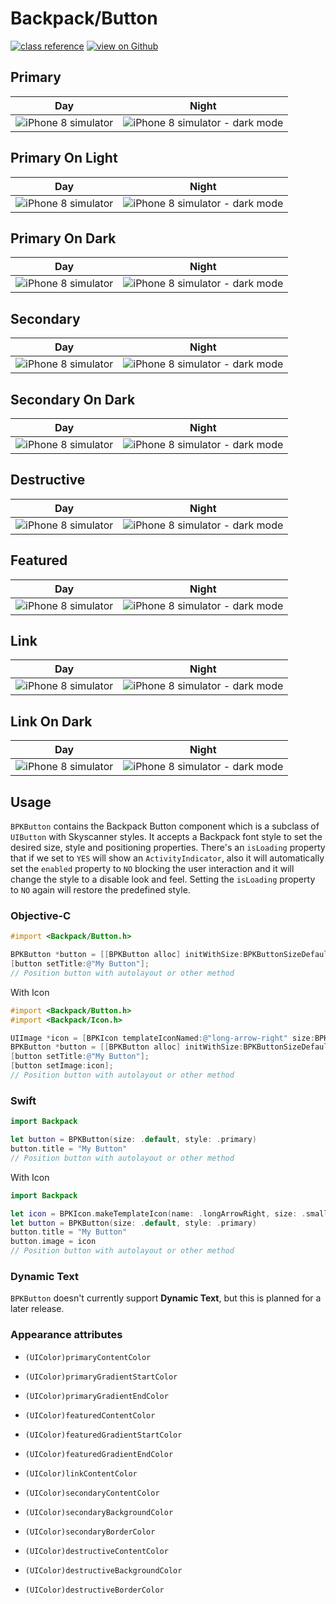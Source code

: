 # Backpack/Button

[![class reference](https://img.shields.io/badge/Class%20reference-iOS-blue)](https://backpack.github.io/ios/versions/latest/uikit/Classes/BPKButton.html)
[![view on Github](https://img.shields.io/badge/Source%20code-GitHub-lightgrey)](https://github.com/Skyscanner/backpack-ios/tree/main/Backpack/Button)

## Primary

| Day | Night |
| --- | --- | 
| ![iPhone 8 simulator](https://raw.githubusercontent.com/Skyscanner/backpack-ios/main/screenshots/iPhone%208-button___primary_lm.png)| ![iPhone 8 simulator - dark mode](https://raw.githubusercontent.com/Skyscanner/backpack-ios/main/screenshots/iPhone%208-button___primary_dm.png) |

## Primary On Light

| Day | Night |
| --- | --- | 
| ![iPhone 8 simulator](https://raw.githubusercontent.com/Skyscanner/backpack-ios/main/screenshots/iPhone%208-button___primaryOnLight_lm.png)| ![iPhone 8 simulator - dark mode](https://raw.githubusercontent.com/Skyscanner/backpack-ios/main/screenshots/iPhone%208-button___primaryOnLight_dm.png) |

## Primary On Dark

| Day | Night |
| --- | --- | 
| ![iPhone 8 simulator](https://raw.githubusercontent.com/Skyscanner/backpack-ios/main/screenshots/iPhone%208-button___primaryOnDark_lm.png)| ![iPhone 8 simulator - dark mode](https://raw.githubusercontent.com/Skyscanner/backpack-ios/main/screenshots/iPhone%208-button___primaryOnDark_dm.png) |

## Secondary

| Day | Night |
| --- | --- | 
| ![iPhone 8 simulator](https://raw.githubusercontent.com/Skyscanner/backpack-ios/main/screenshots/iPhone%208-button___secondary_lm.png)| ![iPhone 8 simulator - dark mode](https://raw.githubusercontent.com/Skyscanner/backpack-ios/main/screenshots/iPhone%208-button___secondary_dm.png) |

## Secondary On Dark

| Day | Night |
| --- | --- | 
| ![iPhone 8 simulator](https://raw.githubusercontent.com/Skyscanner/backpack-ios/main/screenshots/iPhone%208-button___secondaryOnDark_lm.png)| ![iPhone 8 simulator - dark mode](https://raw.githubusercontent.com/Skyscanner/backpack-ios/main/screenshots/iPhone%208-button___secondaryOnDark_dm.png) |

## Destructive

| Day | Night |
| --- | --- | 
| ![iPhone 8 simulator](https://raw.githubusercontent.com/Skyscanner/backpack-ios/main/screenshots/iPhone%208-button___destructive_lm.png)| ![iPhone 8 simulator - dark mode](https://raw.githubusercontent.com/Skyscanner/backpack-ios/main/screenshots/iPhone%208-button___destructive_dm.png) |

## Featured

| Day | Night |
| --- | --- | 
| ![iPhone 8 simulator](https://raw.githubusercontent.com/Skyscanner/backpack-ios/main/screenshots/iPhone%208-button___featured_lm.png)| ![iPhone 8 simulator - dark mode](https://raw.githubusercontent.com/Skyscanner/backpack-ios/main/screenshots/iPhone%208-button___featured_dm.png) |

## Link

| Day | Night |
| --- | --- | 
| ![iPhone 8 simulator](https://raw.githubusercontent.com/Skyscanner/backpack-ios/main/screenshots/iPhone%208-button___link_lm.png)| ![iPhone 8 simulator - dark mode](https://raw.githubusercontent.com/Skyscanner/backpack-ios/main/screenshots/iPhone%208-button___link_dm.png) |

## Link On Dark

| Day | Night |
| --- | --- | 
| ![iPhone 8 simulator](https://raw.githubusercontent.com/Skyscanner/backpack-ios/main/screenshots/iPhone%208-button___linkOnDark_lm.png)| ![iPhone 8 simulator - dark mode](https://raw.githubusercontent.com/Skyscanner/backpack-ios/main/screenshots/iPhone%208-button___linkOnDark_dm.png) |

## Usage

`BPKButton` contains the Backpack Button component which is a subclass of `UIButton` with Skyscanner styles. It accepts a Backpack font style to set the desired size, style and positioning properties.
There's an `isLoading` property that if we set to `YES` will show an `ActivityIndicator`, also it will automatically set the `enabled` property to `NO` blocking the user interaction and it will change the style to a disable look and feel.
Setting the `isLoading` property to `NO` again will restore the predefined style.

### Objective-C

```objective-c
#import <Backpack/Button.h>

BPKButton *button = [[BPKButton alloc] initWithSize:BPKButtonSizeDefault style:BPKButtonStylePrimary];
[button setTitle:@"My Button"];
// Position button with autolayout or other method
```

With Icon

```objective-c
#import <Backpack/Button.h>
#import <Backpack/Icon.h>

UIImage *icon = [BPKIcon templateIconNamed:@"long-arrow-right" size:BPKIconSizeSmall];
BPKButton *button = [[BPKButton alloc] initWithSize:BPKButtonSizeDefault style:BPKButtonStylePrimary];
[button setTitle:@"My Button"];
[button setImage:icon];
// Position button with autolayout or other method
```

### Swift

```swift
import Backpack

let button = BPKButton(size: .default, style: .primary)
button.title = "My Button"
// Position button with autolayout or other method
```

With Icon

```swift
import Backpack

let icon = BPKIcon.makeTemplateIcon(name: .longArrowRight, size: .small)
let button = BPKButton(size: .default, style: .primary)
button.title = "My Button"
button.image = icon
// Position button with autolayout or other method
```

### Dynamic Text

`BPKButton` doesn't currently support **Dynamic Text**, but this is planned for a later release.

### Appearance attributes

- `(UIColor)primaryContentColor`
- `(UIColor)primaryGradientStartColor`
- `(UIColor)primaryGradientEndColor`

- `(UIColor)featuredContentColor`
- `(UIColor)featuredGradientStartColor`
- `(UIColor)featuredGradientEndColor`

- `(UIColor)linkContentColor`

- `(UIColor)secondaryContentColor`
- `(UIColor)secondaryBackgroundColor`
- `(UIColor)secondaryBorderColor`

- `(UIColor)destructiveContentColor`
- `(UIColor)destructiveBackgroundColor`
- `(UIColor)destructiveBorderColor`
